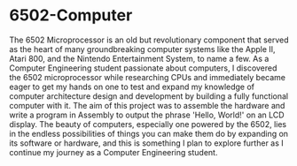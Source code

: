 # 6502-Computer
The 6502 Microprocessor is an old but revolutionary component that served as the heart of many groundbreaking computer systems like the Apple II, Atari 800, and the Nintendo Entertainment System, to name a few. As a Computer Engineering student passionate about computers, I discovered the 6502 microprocessor while researching CPUs and immediately became eager to get my hands on one to test and expand my knowledge of computer architecture design and development by building a fully functional computer with it. The aim of this project was to assemble the hardware and write a program in Assembly to output the phrase 'Hello, World!' on an LCD display. The beauty of computers, especially one powered by the 6502, lies in the endless possibilities of things you can make them do by expanding on its software or hardware, and this is something I plan to explore further as I continue my journey as a Computer Engineering student.
